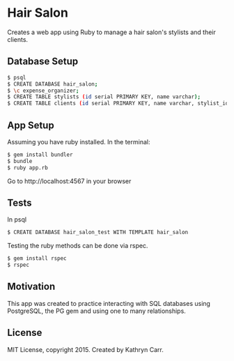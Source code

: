 Hair Salon
==========

Creates a web app using Ruby to manage a hair salon's stylists and their clients.

Database Setup
--------------

```sh
$ psql
$ CREATE DATABASE hair_salon;
$ \c expense_organizer;
$ CREATE TABLE stylists (id serial PRIMARY KEY, name varchar);
$ CREATE TABLE clients (id serial PRIMARY KEY, name varchar, stylist_id int);
```
App Setup
----------

Assuming you have ruby installed. In the terminal:
```sh
$ gem install bundler
$ bundle
$ ruby app.rb
```

Go to http://localhost:4567 in your browser

Tests
-----

In psql

```sh
$ CREATE DATABASE hair_salon_test WITH TEMPLATE hair_salon
```

Testing the ruby methods can be done via rspec.

```sh
$ gem install rspec
$ rspec
```
Motivation
---------

This app was created to practice interacting with SQL databases using PostgreSQL, the PG gem and using one to many relationships.

License
-------

MIT License, copyright 2015. Created by Kathryn Carr.
